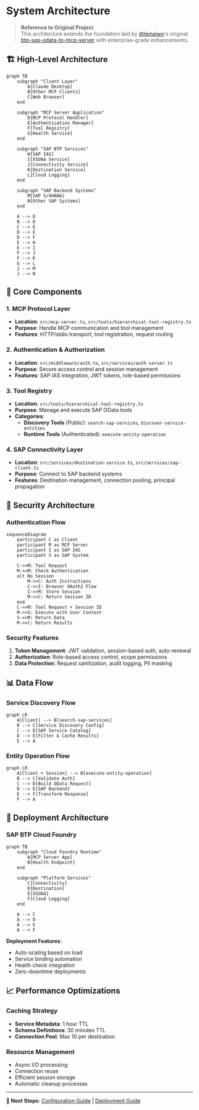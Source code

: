 # System Architecture

> **Reference to Original Project**  
> This architecture extends the foundation laid by [@lemaiwo](https://github.com/lemaiwo)'s original [btp-sap-odata-to-mcp-server](https://github.com/lemaiwo/btp-sap-odata-to-mcp-server) with enterprise-grade enhancements.

## 🏗️ High-Level Architecture

```mermaid
graph TB
    subgraph "Client Layer"
        A[Claude Desktop]
        B[Other MCP Clients]
        C[Web Browser]
    end
    
    subgraph "MCP Server Application"
        D[MCP Protocol Handler]
        E[Authentication Manager]
        F[Tool Registry]
        G[Health Service]
    end
    
    subgraph "SAP BTP Services"
        H[SAP IAS]
        I[XSUAA Service]
        J[Connectivity Service]
        K[Destination Service]
        L[Cloud Logging]
    end
    
    subgraph "SAP Backend Systems"
        M[SAP S/4HANA]
        N[Other SAP Systems]
    end
    
    A --> D
    B --> D
    C --> E
    D --> E
    D --> F
    E --> H
    E --> I
    F --> J
    F --> K
    G --> L
    J --> M
    J --> N
```

## 🔧 Core Components

### 1. MCP Protocol Layer
- **Location**: `src/mcp-server.ts`, `src/tools/hierarchical-tool-registry.ts`
- **Purpose**: Handle MCP communication and tool management
- **Features**: HTTP/stdio transport, tool registration, request routing

### 2. Authentication & Authorization
- **Location**: `src/middleware/auth.ts`, `src/services/auth-server.ts`
- **Purpose**: Secure access control and session management
- **Features**: SAP IAS integration, JWT tokens, role-based permissions

### 3. Tool Registry
- **Location**: `src/tools/hierarchical-tool-registry.ts`
- **Purpose**: Manage and execute SAP OData tools
- **Categories**:
  - **Discovery Tools** (Public): `search-sap-services`, `discover-service-entities`
  - **Runtime Tools** (Authenticated): `execute-entity-operation`

### 4. SAP Connectivity Layer
- **Location**: `src/services/destination-service.ts`, `src/services/sap-client.ts`
- **Purpose**: Connect to SAP backend systems
- **Features**: Destination management, connection pooling, principal propagation

## 🔐 Security Architecture

### Authentication Flow

```mermaid
sequenceDiagram
    participant C as Client
    participant M as MCP Server
    participant I as SAP IAS
    participant S as SAP System
    
    C->>M: Tool Request
    M->>M: Check Authentication
    alt No Session
        M->>C: Auth Instructions
        C->>I: Browser OAuth2 Flow
        I->>M: Store Session
        M->>C: Return Session ID
    end
    C->>M: Tool Request + Session ID
    M->>S: Execute with User Context
    S->>M: Return Data
    M->>C: Return Results
```

### Security Features
1. **Token Management**: JWT validation, session-based auth, auto-renewal
2. **Authorization**: Role-based access control, scope permissions
3. **Data Protection**: Request sanitization, audit logging, PII masking

## 📊 Data Flow

### Service Discovery Flow
```mermaid
graph LR
    A[Client] --> B[search-sap-services]
    B --> C[Service Discovery Config]
    C --> D[SAP Service Catalog]
    D --> E[Filter & Cache Results]
    E --> A
```

### Entity Operation Flow
```mermaid
graph LR
    A[Client + Session] --> B[execute-entity-operation]
    B --> C[Validate Auth]
    C --> D[Build OData Request]
    D --> E[SAP Backend]
    E --> F[Transform Response]
    F --> A
```

## 🚀 Deployment Architecture

### SAP BTP Cloud Foundry
```mermaid
graph TB
    subgraph "Cloud Foundry Runtime"
        A[MCP Server App]
        B[Health Endpoint]
    end
    
    subgraph "Platform Services"
        C[Connectivity]
        D[Destination]
        E[XSUAA]
        F[Cloud Logging]
    end
    
    A --> C
    A --> D
    A --> E
    A --> F
```

**Deployment Features**:
- Auto-scaling based on load
- Service binding automation
- Health check integration
- Zero-downtime deployments

## 📈 Performance Optimizations

### Caching Strategy
- **Service Metadata**: 1 hour TTL
- **Schema Definitions**: 30 minutes TTL
- **Connection Pool**: Max 10 per destination

### Resource Management
- Async I/O processing
- Connection reuse
- Efficient session storage
- Automatic cleanup processes

---

**📖 Next Steps**: [Configuration Guide](CONFIGURATION.md) | [Deployment Guide](DEPLOYMENT.md)